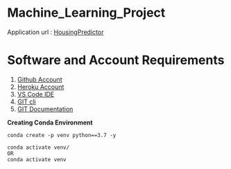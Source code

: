 # Machine_Learning_Project

Application url : [HousingPredictor](https://ml-regression-app.herokuapp.com/)

# Software and Account Requirements
1. [Github Account](https://github.com)
2. [Heroku Account](https://dashboard.heroku.com/login)
3. [VS Code IDE](https://code.visualstudio.com/download)
4. [GIT cli](https://git-scm.com/downloads)
5. [GIT Documentation](https://git-scm.com/docs/gittutorial)


**Creating Conda Environment**
```
conda create -p venv python==3.7 -y
```
```
conda activate venv/
OR
conda activate venv
```



